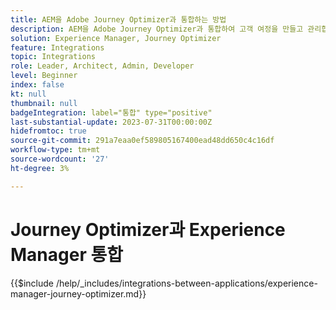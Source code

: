 ```yaml
---
title: AEM을 Adobe Journey Optimizer과 통합하는 방법
description: AEM을 Adobe Journey Optimizer과 통합하여 고객 여정을 만들고 관리합니다.
solution: Experience Manager, Journey Optimizer
feature: Integrations
topic: Integrations
role: Leader, Architect, Admin, Developer
level: Beginner
index: false
kt: null
thumbnail: null
badgeIntegration: label="통합" type="positive"
last-substantial-update: 2023-07-31T00:00:00Z
hidefromtoc: true
source-git-commit: 291a7eaa0ef589805167400ead48dd650c4c16df
workflow-type: tm+mt
source-wordcount: '27'
ht-degree: 3%

---
```



# Journey Optimizer과 Experience Manager 통합

{{$include /help/_includes/integrations-between-applications/experience-manager-journey-optimizer.md}}
